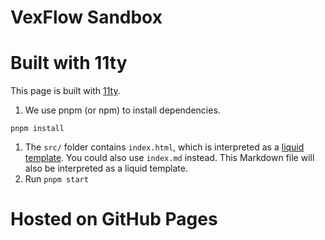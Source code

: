 # VexFlow Sandbox

# Built with 11ty

This page is built with [11ty](https://www.11ty.dev/).

1. We use pnpm (or npm) to install dependencies.
```
pnpm install
```
1. The `src/` folder contains `index.html`, which is interpreted as a [liquid template](https://www.11ty.dev/docs/languages/liquid/).
You could also use `index.md` instead. This Markdown file will also be interpreted as a liquid template.
1. Run `pnpm start`

# Hosted on GitHub Pages
